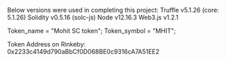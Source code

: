 
Below versions were used in completing this project:
Truffle v5.1.26 (core: 5.1.26)
Solidity v0.5.16 (solc-js)
Node v12.16.3
Web3.js v1.2.1


Token_name = "Mohit SC token";
Token_symbol = "MHIT";

Token Address on Rinkeby:
0x2233c4149d790aBbCf0D068BE0c9316cA7A51EE2